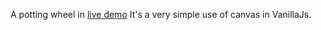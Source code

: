 A potting wheel in [live demo](https://gliluaume.github.io/potting-wheel/)
It's a very simple use of canvas in VanillaJs.
